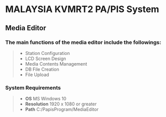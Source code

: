 # MALAYSIA KVMRT2 PA/PIS System
## Media Editor
### The main functions of the media editor include the followings:
> * Station Configuration
> * LCD Screen Design
> *	Media Contents Management
> *	DB File Creation
> *	File Upload
### System Requirements
> * **OS** MS Windows 10
> * **Resolution** 1920 x 1080 or greater
> * **Path** C:/PapisProgram/MediaEditor
